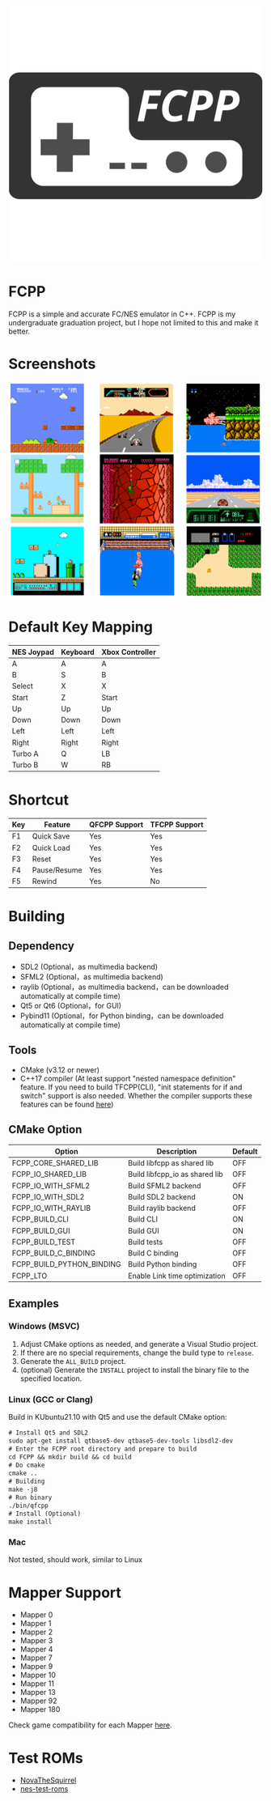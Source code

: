 <div align="center">
  <img src="./images/Logo.svg">
</div>

# FCPP
FCPP is a simple and accurate FC/NES emulator in C++. FCPP is my undergraduate graduation project, but I hope not limited to this and make it better.

# Screenshots
![Screenshots](/images/Screenshots.png)

# Default Key Mapping
| NES Joypad | Keyboard | Xbox Controller |
| ---------- | -------- | --------------- |
| A          | A        | A               |
| B          | S        | B               |
| Select     | X        | X               |
| Start      | Z        | Start           |
| Up         | Up       | Up              |
| Down       | Down     | Down            |
| Left       | Left     | Left            |
| Right      | Right    | Right           |
| Turbo A    | Q        | LB              |
| Turbo B    | W        | RB              |

# Shortcut
| Key | Feature      | QFCPP Support | TFCPP Support |
| --- | ------------ | ------------- | ------------- |
| F1  | Quick Save   | Yes           | Yes           |
| F2  | Quick Load   | Yes           | Yes           |
| F3  | Reset        | Yes           | Yes           |
| F4  | Pause/Resume | Yes           | Yes           |
| F5  | Rewind       | Yes           | No            |

# Building
## Dependency
- SDL2 (Optional，as multimedia backend)
- SFML2 (Optional，as multimedia backend)
- raylib (Optional，as multimedia backend，can be downloaded automatically at compile time)
- Qt5 or Qt6 (Optional，for GUI)
- Pybind11 (Optional，for Python binding，can be downloaded automatically at compile time)
## Tools
- CMake (v3.12 or newer)
- C++17 compiler (At least support "nested namespace definition" feature. If you need to build TFCPP(CLI), "init statements for if and switch" support is also needed. Whether the compiler supports these features can be found [here](https://en.cppreference.com/w/cpp/compiler_support))
## CMake Option
| Option                    | Description                    | Default |
| ------------------------- | ------------------------------ | ------- |
| FCPP_CORE_SHARED_LIB      | Build libfcpp as shared lib    | OFF     |
| FCPP_IO_SHARED_LIB        | Build libfcpp_io as shared lib | OFF     |
| FCPP_IO_WITH_SFML2        | Build SFML2 backend            | OFF     |
| FCPP_IO_WITH_SDL2         | Build SDL2 backend             | ON      |
| FCPP_IO_WITH_RAYLIB       | Build raylib backend           | OFF     |
| FCPP_BUILD_CLI            | Build CLI                      | ON      |
| FCPP_BUILD_GUI            | Build GUI                      | ON      |
| FCPP_BUILD_TEST           | Build tests                    | OFF     |
| FCPP_BUILD_C_BINDING      | Build C binding                | OFF     |
| FCPP_BUILD_PYTHON_BINDING | Build Python binding           | OFF     |
| FCPP_LTO                  | Enable Link time optimization  | OFF     |
## Examples
### Windows (MSVC)
1. Adjust CMake options as needed, and generate a Visual Studio project.
2. If there are no special requirements, change the build type to `release`.
3. Generate the `ALL_BUILD` project.
4. (optional) Generate the `INSTALL` project to install the binary file to the specified location.
### Linux (GCC or Clang)
Build in KUbuntu21.10 with Qt5 and use the default CMake option:
```shell
# Install Qt5 and SDL2
sudo apt-get install qtbase5-dev qtbase5-dev-tools libsdl2-dev
# Enter the FCPP root directory and prepare to build
cd FCPP && mkdir build && cd build
# Do cmake
cmake ..
# Building
make -j8
# Run binary
./bin/qfcpp
# Install (Optional)
make install
```
### Mac
Not tested, should work, similar to Linux

# Mapper Support
- Mapper 0
- Mapper 1
- Mapper 2
- Mapper 3
- Mapper 4
- Mapper 7
- Mapper 9
- Mapper 10
- Mapper 11
- Mapper 13
- Mapper 92
- Mapper 180

Check game compatibility for each Mapper [here](http://tuxnes.sourceforge.net/nesmapper.txt).

# Test ROMs
- [NovaTheSquirrel](https://github.com/NovaSquirrel/NovaTheSquirrel)
- [nes-test-roms](https://github.com/christopherpow/nes-test-roms)
